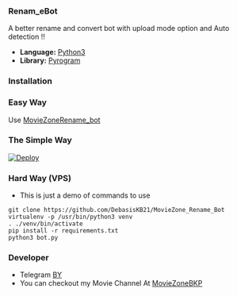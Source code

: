  ### Renam_eBot
A better rename and convert bot with upload mode option 
and Auto detection !!

* **Language:** [Python3](https://www.python.org)
* **Library:** [Pyrogram](https://docs.pyrogram.org)

### Installation

### Easy Way 
Use [MovieZoneRename_bot](https://t.me/MovieZoneRename_bot)

### The Simple Way


[![Deploy](https://www.herokucdn.com/deploy/button.svg)](https://heroku.com/deploy?template=https://github.com/Bottom-T/RenameBot)

### Hard Way (VPS)
* This is just a demo of commands to use
```
git clone https://github.com/DebasisKB21/MovieZone_Rename_Bot
virtualenv -p /usr/bin/python3 venv
. ./venv/bin/activate
pip install -r requirements.txt
python3 bot.py
```

### Developer 
* Telegram [BY](https://t.me/MovieZoneBKP)
* You can checkout my Movie Channel At [MovieZoneBKP](https://t.me/MovieZoneBKP)


